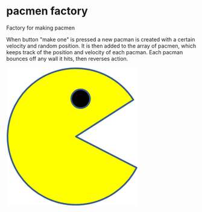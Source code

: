 # pacmen factory
Factory for making pacmen

When button "make one" is pressed a new pacman is created with a certain velocity and random position. 
It is then added to the array of pacmen, which keeps track of the position and velocity of each pacman.
Each pacman bounces off any wall it hits, then reverses action. 


<img src="PacMan1.png">

